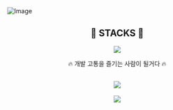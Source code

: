 
##
![Image](https://github.com/user-attachments/assets/7c8aa582-5f1b-48c9-aa28-662882c1ff8c)

<div align="center">
<h2>🔨 STACKS 🔨</h2>
<p align="center">
  <a href="https://skillicons.dev">
    <img src="https://skillicons.dev/icons?i=css,html,js,react,ts,nextjs" />
  </a>
</p>

<p>🔥 개발 고통을 즐기는 사람이 될거다 🔥</p> 
<br>
<img src="https://github-readme-stats.vercel.app/api/top-langs/?username=Minwooh&layout=compact" /><br><br>
<img src="https://github-readme-stats.vercel.app/api?username=Minwooh&show_icons=true&theme=radical" />

<!-- [![GitGarden](https://gitgarden.marshallku.dev/?user_name=Minwooh)](https://github.com/marshallku/gitgarden) -->

</div>

<!--
**Minwooh/Minwooh** is a ✨ _special_ ✨ repository because its `README.md` (this file) appears on your GitHub profile.

Here are some ideas to get you started:

- 🔭 I’m currently working on ...
- 🌱 I’m currently learning ...
- 👯 I’m looking to collaborate on ...
- 🤔 I’m looking for help with ...
- 💬 Ask me about ...
- 📫 How to reach me: ...
- 😄 Pronouns: ...
- ⚡ Fun fact: ...
-->
